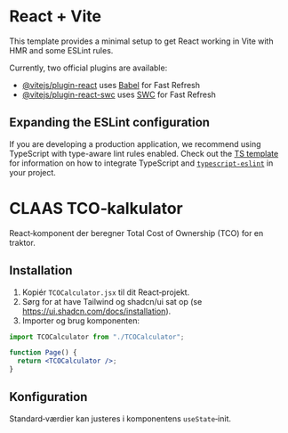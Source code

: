 # React + Vite

This template provides a minimal setup to get React working in Vite with HMR and some ESLint rules.

Currently, two official plugins are available:

- [@vitejs/plugin-react](https://github.com/vitejs/vite-plugin-react/blob/main/packages/plugin-react) uses [Babel](https://babeljs.io/) for Fast Refresh
- [@vitejs/plugin-react-swc](https://github.com/vitejs/vite-plugin-react/blob/main/packages/plugin-react-swc) uses [SWC](https://swc.rs/) for Fast Refresh

## Expanding the ESLint configuration

If you are developing a production application, we recommend using TypeScript with type-aware lint rules enabled. Check out the [TS template](https://github.com/vitejs/vite/tree/main/packages/create-vite/template-react-ts) for information on how to integrate TypeScript and [`typescript-eslint`](https://typescript-eslint.io) in your project.


# CLAAS TCO‑kalkulator

React‑komponent der beregner Total Cost of Ownership (TCO) for en traktor.

## Installation

1. Kopiér `TCOCalculator.jsx` til dit React‑projekt.
2. Sørg for at have Tailwind og shadcn/ui sat op (se https://ui.shadcn.com/docs/installation).
3. Importer og brug komponenten:

```jsx
import TCOCalculator from "./TCOCalculator";

function Page() {
  return <TCOCalculator />;
}
```

## Konfiguration

Standard‑værdier kan justeres i komponentens `useState`‑init.
